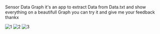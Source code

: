 Sensor Data Graph it's an app to extract Data from Data.txt and show everything on a beautifull Graph you can try it and give me your feedback 
thankx 

![1](https://github.com/samer29/SDH/assets/8077830/92dba3a4-1a7a-450e-bb3f-f158ba48ea88)
![2](https://github.com/samer29/SDH/assets/8077830/c229d5f1-7b34-49d2-a1f3-22ecc9b9a6ca)
![3](https://github.com/samer29/SDH/assets/8077830/9f4a546f-6b1b-437b-9ff3-3d519321296e)
